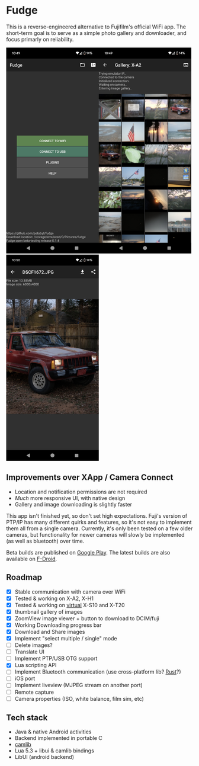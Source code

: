 # Fudge
This is a reverse-engineered alternative to Fujifilm's official WiFi app. The short-term goal is to serve as a simple photo gallery and downloader, and focus primarly on reliability.

<img src='fastlane/metadata/android/en-US/images/phoneScreenshots/Screenshot_20240305-104928.png' width='250'><img src='fastlane/metadata/android/en-US/images/phoneScreenshots/Screenshot_20240305-104948.png' width='250'><img src='fastlane/metadata/android/en-US/images/phoneScreenshots/Screenshot_20240305-105032.png' width='250'>

## Improvements over XApp / Camera Connect
- Location and notification permissions are not required
- *Much* more responsive UI, with native design
- Gallery and image downloading is slightly faster

This app isn't finished yet, so don't set high expectations. Fuji's version of PTP/IP has many different quirks and features, so it's not easy to implement them all from
a single camera. Currently, it's only been tested on a few older cameras, but functionality for newer cameras will slowly be implemented (as well as bluetooth) over time.

Beta builds are published on [Google Play](https://play.google.com/store/apps/details?id=dev.danielc.fujiapp). The latest builds are also available on [F-Droid](https://apt.izzysoft.de/fdroid/index/apk/dev.danielc.fujiapp).

## Roadmap
- [x] Stable communication with camera over WiFi
- [x] Tested & working on X-A2, X-H1
- [x] Tested & working on [virtual](https://github.com/petabyt/vcam) X-S10 and X-T20
- [x] thumbnail gallery of images
- [x] ZoomView image viewer + button to download to DCIM/fuji
- [x] Working Downloading progress bar
- [x] Download and Share images
- [x] Implement "select multiple / single" mode
- [ ] Delete images?
- [ ] Translate UI
- [ ] Implement PTP/USB OTG support
- [x] Lua scripting API
- [ ] Implement Bluetooth communication (use cross-platform lib? [Rust](https://github.com/deviceplug/btleplug)?)
- [ ] iOS port
- [ ] Implement liveview (MJPEG stream on another port)
- [ ] Remote capture
- [ ] Camera properties (ISO, white balance, film sim, etc)

## Tech stack
- Java & native Android activities
- Backend implemented in portable C
- [camlib](https://github.com/petabyt/camlib)
- Lua 5.3 + libui & camlib bindings
- LibUI (android backend)

